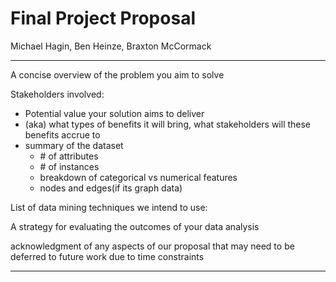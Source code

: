# Final Project Proposal

Michael Hagin, Ben Heinze, Braxton McCormack

---

A concise overview of the problem you aim to solve

Stakeholders involved: 
- Potential value your solution aims to deliver 
- (aka) what types of benefits it will bring, what stakeholders will these benefits accrue to
- summary of the dataset
  - \# of attributes
  - \# of instances
  - breakdown of categorical vs numerical features
  - nodes and edges(if its graph data)

List of data mining techniques we intend to use:

A strategy for evaluating the outcomes of your data analysis

acknowledgment of any aspects of our proposal that may need to be deferred to future work due to time constraints

---